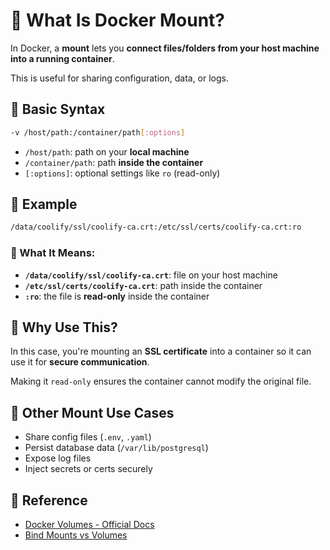 # 💚 What Is Docker Mount?

In Docker, a **mount** lets you **connect files/folders from your host machine into a running container**.

This is useful for sharing configuration, data, or logs.

## 💛 Basic Syntax

```bash
-v /host/path:/container/path[:options]
```

- `/host/path`: path on your **local machine**
- `/container/path`: path **inside the container**
- `[:options]`: optional settings like `ro` (read-only)

## 💛 Example

```bash
/data/coolify/ssl/coolify-ca.crt:/etc/ssl/certs/coolify-ca.crt:ro
```

### 🤍 What It Means:

- **`/data/coolify/ssl/coolify-ca.crt`**: file on your host machine
- **`/etc/ssl/certs/coolify-ca.crt`**: path inside the container
- **`:ro`**: the file is **read-only** inside the container

## 💛 Why Use This?

In this case, you're mounting an **SSL certificate** into a container so it can use it for **secure communication**.

Making it `read-only` ensures the container cannot modify the original file.

## 💛 Other Mount Use Cases

- Share config files (`.env`, `.yaml`)
- Persist database data (`/var/lib/postgresql`)
- Expose log files
- Inject secrets or certs securely

## 💛 Reference

- [Docker Volumes - Official Docs](https://docs.docker.com/storage/volumes/)
- [Bind Mounts vs Volumes](https://docs.docker.com/storage/bind-mounts/)
